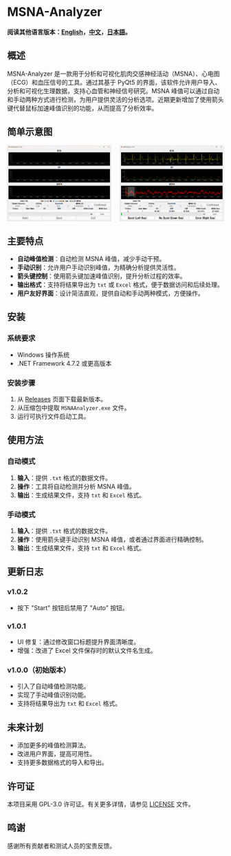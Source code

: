 # MSNA-Analyzer

**阅读其他语言版本：[English](README.md)，[中文](README_zh.md)，[日本語](README_jp.md)。**

## 概述
MSNA-Analyzer 是一款用于分析和可视化肌肉交感神经活动（MSNA）、心电图（ECG）和血压信号的工具。通过其基于 PyQt5 的界面，该软件允许用户导入、分析和可视化生理数据，支持心血管和神经信号研究。MSNA 峰值可以通过自动和手动两种方式进行检测，为用户提供灵活的分析选项。近期更新增加了使用箭头键代替鼠标加速峰值识别的功能，从而提高了分析效率。

## 简单示意图
<div style="display: flex; justify-content: space-between;">
  <img src="image/Sample_diagram1.png" alt="Sample diagram 1" width="48%" />
  <img src="image/Sample_diagram2.png" alt="Sample diagram 2" width="48%" />
</div>

## 主要特点
- **自动峰值检测**：自动检测 MSNA 峰值，减少手动干预。
- **手动识别**：允许用户手动识别峰值，为精确分析提供灵活性。
- **箭头键控制**：使用箭头键加速峰值识别，提升分析过程的效率。
- **输出格式**：支持将结果导出为 `txt` 或 `Excel` 格式，便于数据访问和后续处理。
- **用户友好界面**：设计简洁直观，提供自动和手动两种模式，方便操作。

## 安装

### 系统要求
- Windows 操作系统
- .NET Framework 4.7.2 或更高版本

### 安装步骤
1. 从 [Releases](https://github.com/CC5103/MSNA-Analyzer/releases) 页面下载最新版本。
2. 从压缩包中提取 `MSNAAnalyzer.exe` 文件。
3. 运行可执行文件启动工具。

## 使用方法

### 自动模式
1. **输入**：提供 `.txt` 格式的数据文件。
2. **操作**：工具将自动检测并分析 MSNA 峰值。
3. **输出**：生成结果文件，支持 `txt` 和 `Excel` 格式。

### 手动模式
1. **输入**：提供 `.txt` 格式的数据文件。
2. **操作**：使用箭头键手动识别 MSNA 峰值，或者通过界面进行精确控制。
3. **输出**：生成结果文件，支持 `txt` 和 `Excel` 格式。

## 更新日志

### v1.0.2
- 按下 "Start" 按钮后禁用了 "Auto" 按钮。

### v1.0.1
- UI 修复：通过修改窗口标题提升界面清晰度。
- 增强：改进了 Excel 文件保存时的默认文件名生成。

### v1.0.0（初始版本）
- 引入了自动峰值检测功能。
- 实现了手动峰值识别功能。
- 支持将结果导出为 `txt` 和 `Excel` 格式。

## 未来计划
- 添加更多的峰值检测算法。
- 改进用户界面，提高可用性。
- 支持更多数据格式的导入和导出。

## 许可证
本项目采用 GPL-3.0 许可证。有关更多详情，请参见 [LICENSE](LICENSE) 文件。

## 鸣谢
感谢所有贡献者和测试人员的宝贵反馈。
